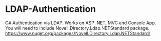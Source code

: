 # LDAP-Authentication
C# Authentication via LDAP. Works on ASP .NET, MVC and Console App.
You will need to include Novell.Directory.Ldap.NETStandard package. https://www.nuget.org/packages/Novell.Directory.Ldap.NETStandard/
